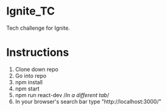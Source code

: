 # Ignite_TC
Tech challenge for Ignite.

# Instructions
1. Clone down repo
2. Go into repo
3. npm install
4. npm start
5. npm run react-dev   /*In a different tab*/
6. In your browser's search bar type "http://localhost:3000/"
